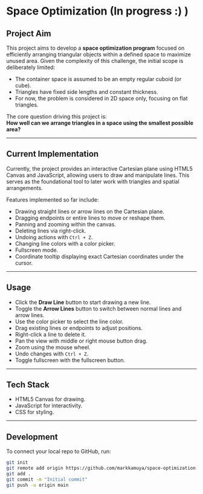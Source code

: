 # Space Optimization (In progress :) )

## Project Aim

This project aims to develop a **space optimization program** focused on efficiently arranging triangular objects within a defined space to maximize unused area. Given the complexity of this challenge, the initial scope is deliberately limited:

- The container space is assumed to be an empty regular cuboid (or cube).
- Triangles have fixed side lengths and constant thickness.
- For now, the problem is considered in 2D space only, focusing on flat triangles.

The core question driving this project is:  
**How well can we arrange triangles in a space using the smallest possible area?**

---

## Current Implementation

Currently, the project provides an interactive Cartesian plane using HTML5 Canvas and JavaScript, allowing users to draw and manipulate lines. This serves as the foundational tool to later work with triangles and spatial arrangements.

Features implemented so far include:

- Drawing straight lines or arrow lines on the Cartesian plane.
- Dragging endpoints or entire lines to move or reshape them.
- Panning and zooming within the canvas.
- Deleting lines via right-click.
- Undoing actions with `Ctrl + Z`.
- Changing line colors with a color picker.
- Fullscreen mode.
- Coordinate tooltip displaying exact Cartesian coordinates under the cursor.

---

## Usage

- Click the **Draw Line** button to start drawing a new line.
- Toggle the **Arrow Lines** button to switch between normal lines and arrow lines.
- Use the color picker to select the line color.
- Drag existing lines or endpoints to adjust positions.
- Right-click a line to delete it.
- Pan the view with middle or right mouse button drag.
- Zoom using the mouse wheel.
- Undo changes with `Ctrl + Z`.
- Toggle fullscreen with the fullscreen button.

---

## Tech Stack

- HTML5 Canvas for drawing.
- JavaScript for interactivity.
- CSS for styling.

---

## Development

To connect your local repo to GitHub, run:

```bash
git init
git remote add origin https://github.com/markkamuya/space-optimization.git
git add .
git commit -m "Initial commit"
git push -u origin main
